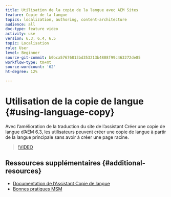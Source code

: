 ```yaml
---
title: Utilisation de la copie de la langue avec AEM Sites
feature: Copie de la langue
topics: localization, authoring, content-architecture
audience: all
doc-type: feature video
activity: use
version: 6.3, 6.4, 6.5
topic: Localisation
role: User
level: Beginner
source-git-commit: b0bca57676813bd353213b4808f99c463272de85
workflow-type: tm+mt
source-wordcount: '62'
ht-degree: 12%

---
```



# Utilisation de la copie de langue {#using-language-copy}

Avec l’amélioration de la traduction du site de l’assistant Créer une copie de langue d’AEM 6.3, les utilisateurs peuvent créer une copie de langue à partir de la langue principale sans avoir à créer une page racine.

>[!VIDEO](https://video.tv.adobe.com/v/17116/?quality=9&learn=on)

## Ressources supplémentaires {#additional-resources}

* [Documentation de l’Assistant Copie de langue](https://helpx.adobe.com/experience-manager/6-5/sites/administering/using/tc-wizard.html)
* [Bonnes pratiques MSM](https://helpx.adobe.com/experience-manager/6-5/sites/administering/using/msm-best-practices.html)
